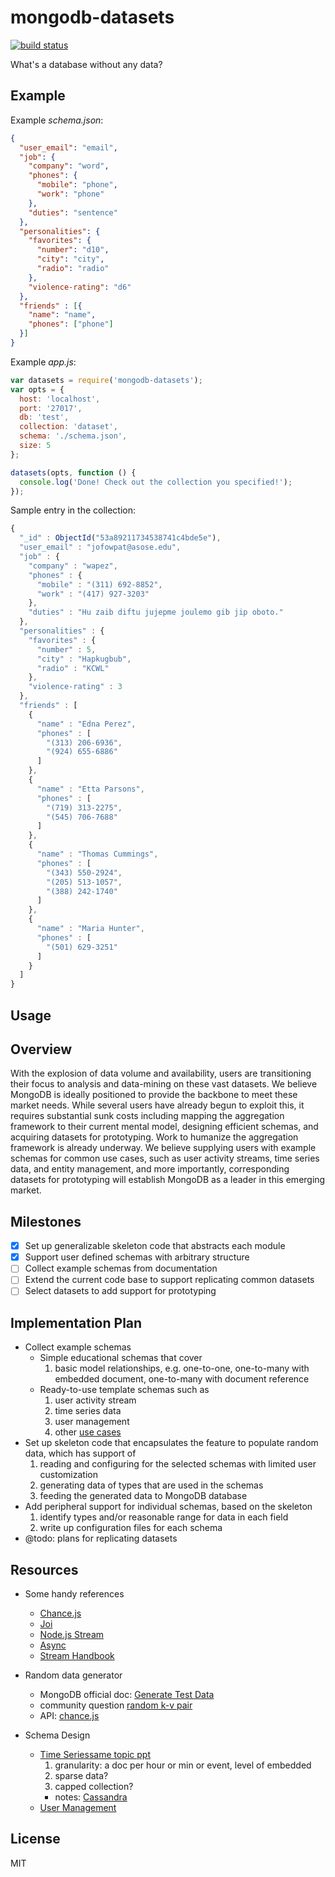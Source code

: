 # mongodb-datasets

[![build status](https://secure.travis-ci.org/imlucas/mongodb-datasets.png)](http://travis-ci.org/imlucas/mongodb-datasets)

What's a database without any data?

## Example

Example _schema.json_:
```json
{
  "user_email": "email",
  "job": {
    "company": "word",
    "phones": {
      "mobile": "phone",
      "work": "phone"
    },
    "duties": "sentence"
  },
  "personalities": {
    "favorites": {
      "number": "d10",
      "city": "city",
      "radio": "radio"
    },
    "violence-rating": "d6"
  },
  "friends" : [{
    "name": "name",
    "phones": ["phone"]
  }]
}
```

Example _app.js_:
```javascript
var datasets = require('mongodb-datasets');
var opts = {
  host: 'localhost',
  port: '27017',
  db: 'test',
  collection: 'dataset',
  schema: './schema.json',
  size: 5
};

datasets(opts, function () {
  console.log('Done! Check out the collection you specified!');
});
```

Sample entry in the collection:
```javascript
{
  "_id" : ObjectId("53a89211734538741c4bde5e"),
  "user_email" : "jofowpat@asose.edu",
  "job" : {
    "company" : "wapez",
    "phones" : {
      "mobile" : "(311) 692-8852",
      "work" : "(417) 927-3203"
    },
    "duties" : "Hu zaib diftu jujepme joulemo gib jip oboto."
  },
  "personalities" : {
    "favorites" : {
      "number" : 5,
      "city" : "Hapkugbub",
      "radio" : "KCWL"
    },
    "violence-rating" : 3
  },
  "friends" : [
    {
      "name" : "Edna Perez",
      "phones" : [
        "(313) 206-6936",
        "(924) 655-6886"
      ]
    },
    {
      "name" : "Etta Parsons",
      "phones" : [
        "(719) 313-2275",
        "(545) 706-7688"
      ]
    },
    {
      "name" : "Thomas Cummings",
      "phones" : [
        "(343) 550-2924",
        "(205) 513-1057",
        "(388) 242-1740"
      ]
    },
    {
      "name" : "Maria Hunter",
      "phones" : [
        "(501) 629-3251"
      ]
    }
  ]
}
```

## Usage

## Overview

With the explosion of data volume and availability, users are
transitioning their focus to analysis and data-mining on these vast
datasets. We believe MongoDB is ideally positioned to provide the
backbone to meet these market needs. While several users have already
begun to exploit this, it requires substantial sunk costs including
mapping the aggregation framework to their current mental model,
designing efficient schemas, and acquiring datasets for prototyping.
Work to humanize the aggregation framework is already underway. We
believe supplying users with example schemas for common use cases,
such as user activity streams, time series data, and entity management,
and more importantly, corresponding datasets for prototyping will
establish MongoDB as a leader in this emerging market.

## Milestones

- [x] Set up generalizable skeleton code that abstracts each module
- [x] Support user defined schemas with arbitrary structure
- [ ] Collect example schemas from documentation
- [ ] Extend the current code base to support replicating common datasets
- [ ] Select datasets to add support for prototyping

## Implementation Plan

+ Collect example schemas
  * Simple educational schemas that cover
    1. basic model relationships, e.g. one-to-one, one-to-many with
       embedded document, one-to-many with document reference
  * Ready-to-use template schemas such as
    1. user activity stream
    2. time series data
    3. user management
    4. other [use cases](http://docs.mongodb.org/ecosystem/use-cases)
+ Set up skeleton code that encapsulates the feature to populate random
  data, which has support of
  1. reading and configuring for the selected schemas with limited user
     customization
  2. generating data of types that are used in the schemas
  3. feeding the generated data to MongoDB database
+ Add peripheral support for individual schemas, based on the skeleton
  1. identify types and/or reasonable range for data in each field
  2. write up configuration files for each schema
+ @todo: plans for replicating datasets

## Resources

+ Some handy references
  * [Chance.js](http://chancejs.com/)
  * [Joi](https://github.com/spumko/joi)
  * [Node.js Stream](http://nodejs.org/api/stream.html)
  * [Async](https://github.com/caolan/async)
  * [Stream Handbook](https://github.com/substack/stream-handbook)

+ Random data generator
  * MongoDB official doc: [Generate Test Data](http://docs.mongodb.org/manual/tutorial/generate-test-data)
  * community question [random k-v pair](https://groups.google.com/forum/#!topic/mongodb-user/o0AmMt9i3Zc)
  * API: [chance.js](http://chancejs.com/)

+ Schema Design
  * [Time Series](http://blog.mongodb.org/post/65517193370/schema-design-for-time-series-data-in-mongodb)[same topic ppt](http://www.mongodb.com/presentations/webinar-time-series-data-mongodb)
    1. granularity: a doc per hour or min or event, level of embedded
    2. sparse data?
    3. capped collection?
    - notes: [Cassandra](http://stackoverflow.com/questions/11166441/nosql-for-time-series-logged-instrument-reading-data-that-is-also-versioned)
  * [User Management](http://www.slideshare.net/mongodb/webinar-user-data-management-with-mongodb)

## License

MIT
